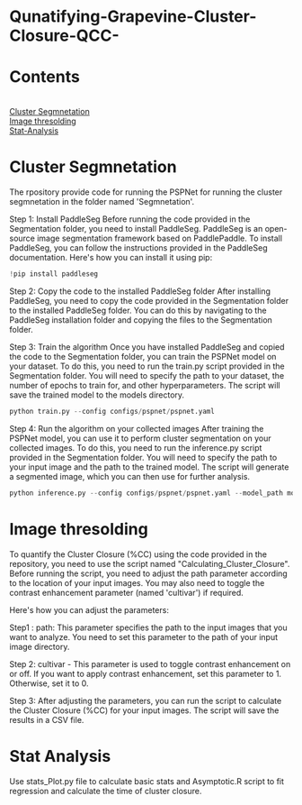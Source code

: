 # Qunatifying-Grapevine-Cluster-Closure-QCC-

# Contents
<br/> [Cluster Segmnetation](#cluster-segmnetation)
<br/> [Image thresolding](#image-thresolding)
<br/> [Stat-Analysis](#stat-analysis)

# Cluster Segmnetation

The rpository provide code for running the PSPNet for running the cluster segmnetation in the folder named 'Segmnetation'. 

Step 1: Install PaddleSeg
Before running the code provided in the Segmentation folder, you need to install PaddleSeg. PaddleSeg is an open-source image segmentation framework based on PaddlePaddle. To install PaddleSeg, you can follow the instructions provided in the PaddleSeg documentation. Here's how you can install it using pip:
```python 
!pip install paddleseg
```

Step 2: Copy the code to the installed PaddleSeg folder
After installing PaddleSeg, you need to copy the code provided in the Segmentation folder to the installed PaddleSeg folder. You can do this by navigating to the PaddleSeg installation folder and copying the files to the Segmentation folder.

Step 3: Train the algorithm
Once you have installed PaddleSeg and copied the code to the Segmentation folder, you can train the PSPNet model on your dataset. To do this, you need to run the train.py script provided in the Segmentation folder. You will need to specify the path to your dataset, the number of epochs to train for, and other hyperparameters. The script will save the trained model to the models directory.
```python 
python train.py --config configs/pspnet/pspnet.yaml
```

Step 4: Run the algorithm on your collected images
After training the PSPNet model, you can use it to perform cluster segmentation on your collected images. To do this, you need to run the inference.py script provided in the Segmentation folder. You will need to specify the path to your input image and the path to the trained model. The script will generate a segmented image, which you can then use for further analysis.
```python 
python inference.py --config configs/pspnet/pspnet.yaml --model_path models/pspnet/best_model/model.pdparams --image_path data/example.jpg --save_dir results
```

# Image thresolding

To quantify the Cluster Closure (%CC) using the code provided in the repository, you need to use the script named "Calculating_Cluster_Closure". Before running the script, you need to adjust the path parameter according to the location of your input images. You may also need to toggle the contrast enhancement parameter (named 'cultivar') if required.

Here's how you can adjust the parameters:

Step1 : path: This parameter specifies the path to the input images that you want to analyze. You need to set this parameter to the path of your input image directory.

Step 2: cultivar - This parameter is used to toggle contrast enhancement on or off. If you want to apply contrast enhancement, set this parameter to 1. Otherwise, set it to 0.

Step 3: After adjusting the parameters, you can run the script to calculate the Cluster Closure (%CC) for your input images. The script will save the results in a CSV file.

# Stat Analysis

Use stats_Plot.py file to calculate basic stats and Asymptotic.R script to fit regression and calculate the time of cluster closure.
